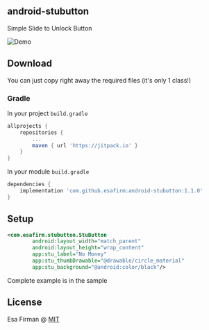 ## android-stubutton
Simple Slide to Unlock Button 

![Demo](https://raw.githubusercontent.com/esafirm/android-stubutton/master/art/out.gif)

## Download
You can just copy right away the required files (it's only 1 class!)

### Gradle

In your project `build.gradle`

```groovy
allprojects {
	repositories {
		...
		maven { url 'https://jitpack.io' }
	}
}
```

In your module `build.gradle`

```groovy
dependencies {
	implementation 'com.github.esafirm:android-stubutton:1.1.0'
}
```

## Setup
```xml
<com.esafirm.stubutton.StuButton
        android:layout_width="match_parent"
        android:layout_height="wrap_content"
        app:stu_label="No Money"
        app:stu_thumbDrawable="@drawable/circle_material"
        app:stu_background="@android:color/black"/>
```

Complete example is in the sample

## License
Esa Firman @ [MIT](https://raw.githubusercontent.com/esafirm/android-stubutton/master/LICENSE)



